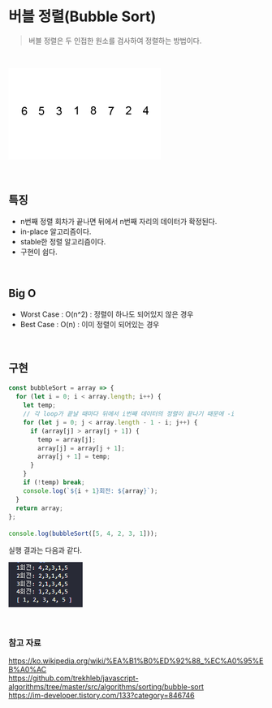# 버블 정렬(Bubble Sort)

> 버블 정렬은 두 인접한 원소를 검사하여 정렬하는 방법이다.

<br>

![버블 정렬](https://github.com/chanyDev/TIL/blob/main/img/%EC%95%8C%EA%B3%A0%EB%A6%AC%EC%A6%98/%EB%B2%84%EB%B8%94%20%EC%A0%95%EB%A0%AC.gif?raw=true)

<br>

## 특징

- n번째 정렬 회차가 끝나면 뒤에서 n번째 자리의 데이터가 확정된다.
- in-place 알고리즘이다.
- stable한 정렬 알고리즘이다.
- 구현이 쉽다.

<br>

## Big O

- Worst Case : O(n^2) : 정렬이 하나도 되어있지 않은 경우
- Best Case : O(n) : 이미 정렬이 되어있는 경우

<br>

## 구현

```js
const bubbleSort = array => {
  for (let i = 0; i < array.length; i++) {
    let temp;
    // 각 loop가 끝날 때마다 뒤에서 i번째 데이터의 정렬이 끝나기 때문에 -i
    for (let j = 0; j < array.length - 1 - i; j++) {
      if (array[j] > array[j + 1]) {
        temp = array[j];
        array[j] = array[j + 1];
        array[j + 1] = temp;
      }
    }
    if (!temp) break;
    console.log(`${i + 1}회전: ${array}`);
  }
  return array;
};

console.log(bubbleSort([5, 4, 2, 3, 1]));
```

실행 결과는 다음과 같다.

![버블 정렬 출력](https://github.com/chanyDev/TIL/blob/main/img/%EC%95%8C%EA%B3%A0%EB%A6%AC%EC%A6%98/%EB%B2%84%EB%B8%94%20%EC%A0%95%EB%A0%AC%20%EC%B6%9C%EB%A0%A5.PNG?raw=true)

<br>

### 참고 자료

https://ko.wikipedia.org/wiki/%EA%B1%B0%ED%92%88_%EC%A0%95%EB%A0%AC <br>
https://github.com/trekhleb/javascript-algorithms/tree/master/src/algorithms/sorting/bubble-sort <br>
https://im-developer.tistory.com/133?category=846746
